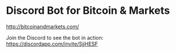 # Discord Bot for Bitcoin & Markets

http://bitcoinandmarkets.com/

Join the Discord to see the bot in action: https://discordapp.com/invite/SjjHESF
